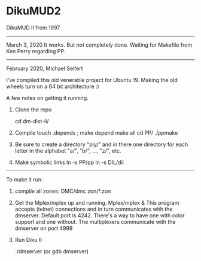 # DikuMUD2
DikuMUD II from 1997

------------

March 3, 2020
It works. But not completely done. Waiting for Makefile from Ken Perry regarding PP.

-----------
February 2020, Michael Seifert

I've compiled this old venerable project for Ubuntu 19. Making the old wheels turn on a 64 bit architecture :) 

A few notes on getting it running.

1) Clone the repo

   cd dm-dist-ii/

2) Compile
      touch .depends ; make depend
      make all
      cd PP/
      ./ppmake 

3) Be sure to create a directory "ply/" and in there one directory for
   each letter in the alphabet "a/", "b/", ..., "z/", etc.

4) Make symbolic links
     ln -s PP/pp
     ln -s DIL/dil

------------

To make it run:

1) compile all zones:
      DMC/dmc zon/*.zon

2) Get the Mplex/mplex up and running.
      Mplex/mplex &
   This program accepts (telnet) connections and in turn communicates with
   the dmserver. Default port is 4242. There's a way to have one with color
   support and one without. The multiplexers communicate with the dmserver
   on port 4999

3) Run Diku II:

     ./dmserver
     (or gdb dmserver)

